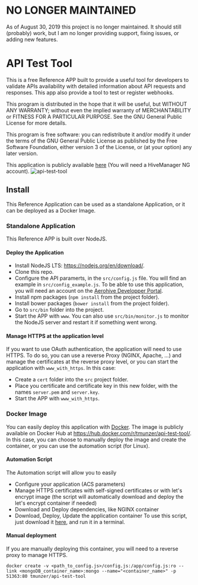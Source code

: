 # NO LONGER MAINTAINED
As of August 30, 2019 this project is no longer maintained. It should still (probably) work, but I am no longer providing support, fixing issues, or adding new features.

# API Test Tool
This is a free Reference APP built to provide a useful tool for developers to validate APIs availability with detailed information about API requests and responses.
This app also provide a tool to test or register webhooks. 

This program is distributed in the hope that it will be useful, but WITHOUT ANY WARRANTY; without even the implied warranty of MERCHANTABILITY or FITNESS FOR A PARTICULAR PURPOSE. See the GNU General Public License for more details.

This program is free software: you can redistribute it and/or modify it under the terms of the GNU General Public License as published by the Free Software Foundation, either version 3 of the License, or (at your option) any later version.

This application is publicly available [here](https://check.ah-lab.fr) (You will need a HiveManager NG account).
![api-test-tool](https://github.com/tmunzer/api-test-tool/blob/master/api-test-tool.png?raw=true)

## Install
This Reference Application can be used as a standalone Application, or it can be deployed as a Docker Image.

### Standalone Application
This Reference APP is built over NodeJS. 

#### Deploy the Application
* Install NodeJS LTS: https://nodejs.org/en/download/.
* Clone this repo.
* Configure the API paramerts, in the `src/config.js` file. You will find an example in `src/config_example.js`. To be able to use this application, you will need an account on the [Aerohive Developper Portal](https://developer.aerohive.com/).
* Install npm packages (`npm install` from the project folder).
* Install bower packages (`bower install` from the project folder).
* Go to `src/bin` folder into the project.
* Start the APP with `www`. You can also use `src/bin/monitor.js` to monitor the NodeJS server and restart it if something went wrong.

#### Manage HTTPS at the application level
If you want to use OAuth authentication, the application will need to use HTTPS. To do so, you can use a reverse Proxy (NGINX, Apache, ...) and manage the certificates at the reverse proxy level, or you can start the application with `www_with_https`. In this case:
* Create a `cert` folder into the `src` project folder.
* Place you certificate and certificate key in this new folder, with the names `server.pem` and `server.key`.
* Start the APP with `www_with_https`. 

### Docker Image
You can easily deploy this application with [Docker](https://www.docker.com/). The image is publicly available on Docker Hub at https://hub.docker.com/r/tmunzer/api-test-tool/.
In this case, you can choose to manually deploy the image and create the container, or you can use the automation script (for Linux).

#### Automation Script
The Automation script will allow you to easily 
* Configure your application (ACS parameters)
* Manage HTTPS certificates with self-signed certificates or with let's encrypt image (the script will automatically download and deploy the let's encrypt container if needed)
* Download and Deploy dependencies, like NGINX container
* Download, Deploy, Update the application container
To use this script, just download it [here](https://raw.githubusercontent.com/tmunzer/api-test-tool/master/api-test-tool.sh), and run it in a terminal.

#### Manual deployment
If you are manually deploying this container, you will need to a reverse proxy to manage HTTPS.

`docker create -v <path_to_config.js>/config.js:/app/config.js:ro --link <mongoDB_container_name>:mongo --name="<container_name>" -p 51363:80 tmunzer/api-test-tool`
